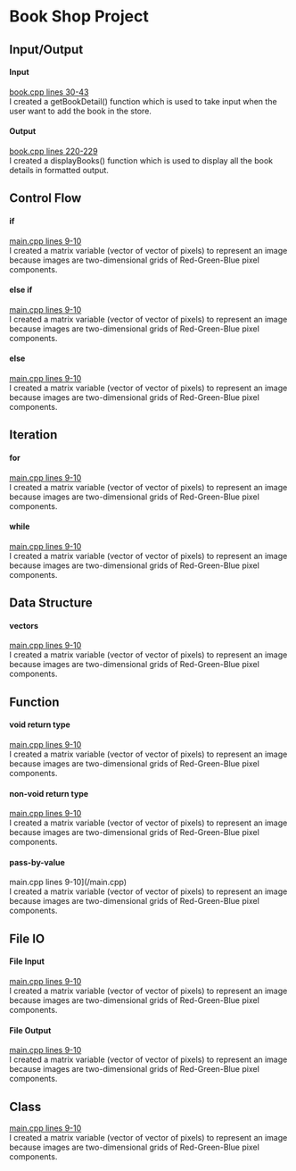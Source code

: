 # Book Shop Project

## Input/Output
#### Input
[book.cpp lines 30-43](/book.cpp)
</br>I created a getBookDetail() function which is used to take input when the user want to add the book in the store.
#### Output
[book.cpp lines 220-229](/book.cpp)
 </br>I created a displayBooks() function which is used to display all the book details in formatted output.

## Control Flow
#### if
[main.cpp lines 9-10](/main.cpp)
</br>I created a matrix variable (vector of vector of pixels) to represent an image because images are two-dimensional
grids of Red-Green-Blue pixel components.
  
#### else if
[main.cpp lines 9-10](/main.cpp)
</br>I created a matrix variable (vector of vector of pixels) to represent an image because images are two-dimensional grids of Red-Green-Blue pixel components.
  
#### else
[main.cpp lines 9-10](/main.cpp)
</br>I created a matrix variable (vector of vector of pixels) to represent an image because images are two-dimensional grids of Red-Green-Blue pixel components.

## Iteration
#### for
[main.cpp lines 9-10](/main.cpp)
</br>I created a matrix variable (vector of vector of pixels) to represent an image because images are two-dimensional grids of Red-Green-Blue pixel components.

#### while
[main.cpp lines 9-10](/main.cpp)
</br>I created a matrix variable (vector of vector of pixels) to represent an image because images are two-dimensional grids of Red-Green-Blue pixel components.
    
## Data Structure
#### vectors
[main.cpp lines 9-10](/main.cpp)
</br>I created a matrix variable (vector of vector of pixels) to represent an image because images are two-dimensional grids of Red-Green-Blue pixel components.
 
## Function
#### void return type
[main.cpp lines 9-10](/main.cpp)
</br>I created a matrix variable (vector of vector of pixels) to represent an image because images are two-dimensional grids of Red-Green-Blue pixel components.
    
#### non-void return type
[main.cpp lines 9-10](/main.cpp)
 </br>I created a matrix variable (vector of vector of pixels) to represent an image because images are two-dimensional grids of Red-Green-Blue pixel components.
    
 #### pass-by-value
 main.cpp lines 9-10](/main.cpp)
 </br>I created a matrix variable (vector of vector of pixels) to represent an image because images are two-dimensional grids of Red-Green-Blue pixel components.

## File IO
#### File Input
[main.cpp lines 9-10](/main.cpp)
</br>I created a matrix variable (vector of vector of pixels) to represent an image because images are two-dimensional grids of Red-Green-Blue pixel components.

#### File Output
[main.cpp lines 9-10](/main.cpp)
</br>I created a matrix variable (vector of vector of pixels) to represent an image because images are two-dimensional grids of Red-Green-Blue pixel components.

## Class
[main.cpp lines 9-10](/main.cpp)
</br>I created a matrix variable (vector of vector of pixels) to represent an image because images are two-dimensional grids of Red-Green-Blue pixel components.
